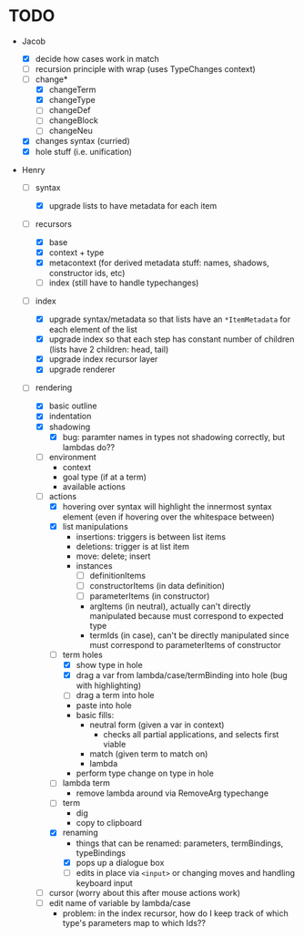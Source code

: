 # TODO

- Jacob

  - [x] decide how cases work in match
  - [ ] recursion principle with wrap (uses TypeChanges context)
  - [ ] change\*
    - [x] changeTerm
    - [x] changeType
    - [ ] changeDef
    - [ ] changeBlock
    - [ ] changeNeu
  - [x] changes syntax (curried)
  - [x] hole stuff (i.e. unification)

- Henry

  - [ ] syntax
    - [x] upgrade lists to have metadata for each item
  - [ ] recursors
    - [x] base
    - [x] context + type
    - [x] metacontext (for derived metadata stuff: names, shadows, constructor
          ids, etc)
    - [ ] index (still have to handle typechanges)
  - [ ] index
    - [x] upgrade syntax/metadata so that lists have an `*ItemMetadata` for each
          element of the list
    - [x] upgrade index so that each step has constant number of children (lists
          have 2 children: head, tail)
    - [x] upgrade index recursor layer
    - [x] upgrade renderer
  - [ ] rendering

    - [x] basic outline
    - [x] indentation
    - [x] shadowing
      - [x] bug: paramter names in types not shadowing correctly, but lambdas
            do??
    - [ ] environment
      - context
      - goal type (if at a term)
      - available actions
    - [ ] actions
      - [x] hovering over syntax will highlight the innermost syntax element
            (even if hovering over the whitespace between)
      - [x] list manipulations
        - insertions: triggers is between list items
        - deletions: trigger is at list item
        - move: delete; insert
        - instances
          - [ ] definitionItems
          - [ ] constructorItems (in data definition)
          - [ ] parameterItems (in constructor)
          - argItems (in neutral), actually can't directly manipulated because
            must correspond to expected type
          - termIds (in case), can't be directly manipulated since must
            correspond to parameterItems of constructor
      - [ ] term holes
        - [x] show type in hole
        - [x] drag a var from lambda/case/termBinding into hole (bug with
              highlighting)
        - [ ] drag a term into hole
        - paste into hole
        - basic fills:
          - neutral form (given a var in context)
            - checks all partial applications, and selects first viable
          - match (given term to match on)
          - lambda
        - perform type change on type in hole
      - [ ] lambda term
        - remove lambda around via RemoveArg typechange
      - [ ] term
        - dig
        - copy to clipboard
      - [x] renaming
        - things that can be renamed: parameters, termBindings, typeBindings
        - [x] pops up a dialogue box
        - [ ] edits in place via `<input>` or changing moves and handling
              keyboard input
    - [ ] cursor (worry about this after mouse actions work)
    - [ ] edit name of variable by lambda/case
      - problem: in the index recursor, how do I keep track of which type's
        parameters map to which Ids??
